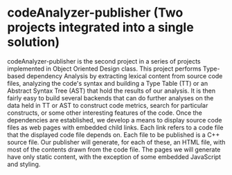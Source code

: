# codeAnalyzer-publisher (Two projects integrated into a single solution)

codeAnalyzer-publisher is the second project in a series of projects implemented in Object Oriented Design class.
This project performs Type-based dependency Analysis by extracting lexical content from source code files, analyzing the code's syntax and building a Type Table (TT) or an Abstract Syntax Tree (AST) that hold the results of our analysis. It is then fairly easy to build several backends that can do further analyses on the data held in TT or AST to construct code metrics, search for particular constructs, or some other interesting features of the code.
Once the dependencies are established, we develop a means to display source code files as web pages with embedded child links. Each link refers to a code file that the displayed code file depends on. Each file to be published is a C++ source file. Our publisher will generate, for each of these, an HTML file, with most of the contents drawn from the code file.
The pages we will generate have only static content, with the exception of some embedded JavaScript and styling.